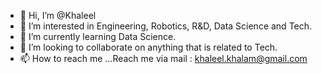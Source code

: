 - 👋 Hi, I’m @Khaleel
- 👀 I’m interested in Engineering, Robotics, R&D, Data Science and Tech.
- 🌱 I’m currently learning Data Science.
- 💞️ I’m looking to collaborate on anything that is related to Tech.
- 📫 How to reach me ...Reach me via mail : khaleel.khalam@gmail.com

<!---
KOOLASH/KOOLASH is a ✨ special ✨ repository because its `README.md` (this file) appears on your GitHub profile.
You can click the Preview link to take a look at your changes.
--->
